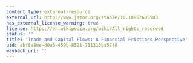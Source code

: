 ```yaml
---
content_type: external-resource
external_url: http://www.jstor.org/stable/10.1086/605583
has_external_license_warning: true
license: https://en.wikipedia.org/wiki/All_rights_reserved
status: ''
title: 'Trade and Capital Flows: A Financial Frictions Perspective'
uid: abf8a8ee-d0a6-459b-8521-711313ba57f8
wayback_url: ''
---
```

